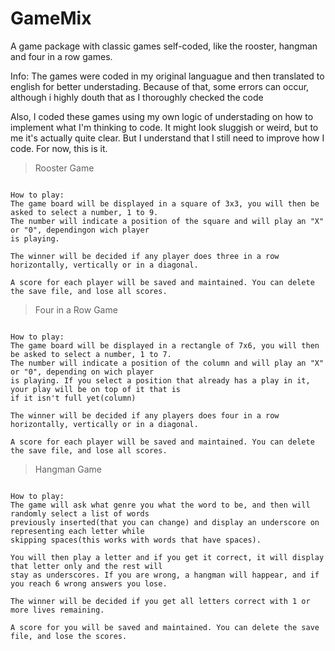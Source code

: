 # GameMix
A game package with classic games self-coded, like the rooster, hangman and four in a row games.

Info:
The games were coded in my original languague and then translated to english for better understading. Because of that, some errors can occur, although i highly douth that as I thoroughly checked the code

Also, I coded these games using my own logic of understading on how to implement what I'm thinking to code. It might look sluggish or weird, but to me it's actually quite clear. But I understand that I still need to improve how I code. For now, this is it.


> Rooster Game
```

How to play:
The game board will be displayed in a square of 3x3, you will then be asked to select a number, 1 to 9.
The number will indicate a position of the square and will play an "X" or "0", dependingon wich player
is playing.

The winner will be decided if any player does three in a row horizontally, vertically or in a diagonal.

A score for each player will be saved and maintained. You can delete the save file, and lose all scores.

```

> Four in a Row Game
```

How to play:
The game board will be displayed in a rectangle of 7x6, you will then be asked to select a number, 1 to 7.
The number will indicate a position of the column and will play an "X" or "0", depending on wich player
is playing. If you select a position that already has a play in it, your play will be on top of it that is
if it isn't full yet(column)

The winner will be decided if any players does four in a row horizontally, vertically or in a diagonal.

A score for each player will be saved and maintained. You can delete the save file, and lose all scores.

```

> Hangman Game
```

How to play:
The game will ask what genre you what the word to be, and then will randomly select a list of words
previously inserted(that you can change) and display an underscore on representing each letter while
skipping spaces(this works with words that have spaces).

You will then play a letter and if you get it correct, it will display that letter only and the rest will
stay as underscores. If you are wrong, a hangman will happear, and if you reach 6 wrong answers you lose.

The winner will be decided if you get all letters correct with 1 or more lives remaining.

A score for you will be saved and maintained. You can delete the save file, and lose the scores.

```
